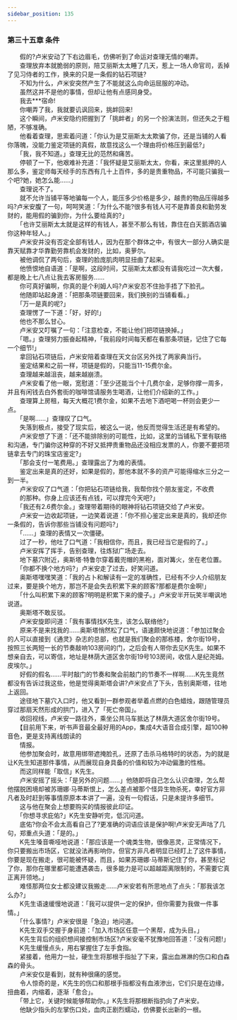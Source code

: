```yaml
---
sidebar_position: 135
---
```

### 第三十五章 条件  


　　假的?卢米安动了下右边眉毛，仿佛听到了命运对查理无情的嘲弄。  
　　查理放弃本就脆弱的原则，陪艾丽斯太太睡了几天，惹上一场人命官司，丢掉了见习侍者的工作，换来的只是一条假的钻石项链?  
　　不知为什么，卢米安突然产生了不能就这么向命运屈服的冲动。  
　　虽然这并不是他的事情，但却让他有点感同身受。  
　　我去***宿命!  
　　你嘲弄了我，我就要讥讽回来，挑衅回来!  
　　这个瞬间，卢米安隐约把握到了「挑衅者」的另一个扮演法则，但还失之于粗陋，不够准确。  
　　他看着查理，思索着问道：「你认为是艾丽斯太太欺骗了你，还是当铺的人看你落魄，没能力鉴定项链的真假，故意找这么一个理由将价格压到最低?」  
　　「我，我不知道。」查理无比的范然和痛苦。  
　　停顿了一下，他艰难补充道：「我怀疑是艾丽斯太太，你看，来这里抵押的人那么多，鉴定师每天经手的东西有几十上百件，多的是贵重物品，不可能只骗我一个吧?她，她怎么能……」  
　　查理说不了。  
　　就不允许当铺平等地骗每一个人，能压多少价格是多少，越贵的物品压得越多吗?卢米安腹了一句，呵呵笑道：「为什么不能?很多有钱人可不是靠善良和勤劳发财的，能用假的骗到你，为什么要给真的?」  
　　「也许艾丽斯太太就是这样的有钱人，甚至不那么有钱，靠住在白天鹅酒店骗你这种年轻人。」  
　　卢米安并没有否定全部有钱人，因为在那个群体之中，有很大一部分人确实是靠天赋靠才华靠勤劳靠机会发财的，比如，奥萝尔。  
　　被他调侃了两句后，查理的脸庞肌肉明显扭曲了起来。  
　　他愤恨地自语道：「是啊，这段时间，艾丽斯太太都没有请我吃过一次大餐，都是晚上七八点让我去客房服务……  
　　你可真好骗啊，你真的是个利姆人吗?卢米安忍不住抬手捂了下脸孔。  
　　他随即站起身道：「把那条项链要回来，我们换别的当铺看看。」  
　　「万一是真的呢?」  
　　查理愣了一下道：「好，好的!」  
　　他也不那么甘心。  
　　卢米安又叮嘱了一句：「注意检查，不能让他们把项链换掉。」  
　　「嗯。」查理努力振奋起精神，「我前段时间每天都在看那条项链，记住了它每一个细节!」  
　　拿回钻石项链后，卢米安陪着查理在天文台区另外找了两家典当行。  
　　鉴定结果和之前一样，项链是假的，只能当11-15费尔金。  
　　查理越来越沮丧，越来越崩溃。  
　　卢米安看了他一眼，宽慰道：「至少还能当个十几费尔金，足够你撑一周多，并且有闲钱去白外套街的咖啡馆请服务生喝酒，让他们介绍新的工作。」  
　　查理算上房租，每天大概花1费尔金，如果不去地下酒吧喝一杯则会更少一点。  
　　「是啊……」查理叹了口气。  
　　失落到极点，接受了现实后，被这么一说，他反而觉得生活还是有希望的。  
　　卢米安想了下道：「还不能排除别的可能性，比如，这里的当铺私下里有联络和沟通，专门骗你这种穿的不好又抵押贵重物品还没相应发票的人，你要不要把项链拿去专门的珠宝店鉴定?」  
　　「那会支付一笔费用。」查理露出了为难的表情。  
　　鉴定出来是真的还好，如果是假的，那他本就不多的资产可能得缩水三分之一到一半。  
　　卢米安叹了口气道：「你把钻石项链给我，我帮你找个朋友鉴定，不收费  
　　的那种。你身上应该还有点钱，可以撑完今天吧?」  
　　「我还有2.6费尔金。」查理带着期待的眼神将钻石项链交给了卢米安。  
　　卢米安一边收起项链，一边笑着说道：「你不担心鉴定出来是真的，我却还你一条假的，告诉你那些当铺没有问题吗?」  
　　「……」查理的表情又一次僵硬。  
　　过了一秒，他吐了口气道：「我相信你，而且，我已经当它是假的了。」  
　　卢米安挥了挥手，告别查理，往炼狱广场走去。  
　　地下墓穴附近，奥斯塔·特鲁尔穿着戴兜帽的黑袍，面对篝火，坐在老位置。  
　　「你都不换个地方吗?」卢米安走了过去，好笑问道。  
　　奥斯塔嘿嘿笑道：「我的占卜和解读有一定的准确性，已经有不少人介绍朋友过来，要是换个地方，那岂不是会失去积累下来的顾客?那都是费尔金啊!」  
　　「什么叫积累下来的顾客?明明是积累下来的傻子。」卢米安半开玩笑半嘲讽地说道。  
　　奥斯塔不敢反驳。  
　　卢米安旋即问道：「我有事情找K先生，该怎么联络他?」  
　　原来不是来找我的……奥斯塔悄然松了口气，语速颇快地说道：「参加过聚会的人可以直接到《通灵》杂志的总部，也就是我们聚会的那栋楼，舍尔街19号，按照三长两短一长的节奏敲响103房间的门，之后会有人带你去见K先生。如果不想亲自去，可以寄信，地址是林荫大道区舍尔街19号103房间，收信人是纪尧姆。皮埃尔。」  
　　好假的假名……平时敲门的节奏和聚会前敲门的节奏不一样啊……K先生竟然都没有告诉过我这些，他是觉得奥斯塔会讲?卢米安点了下头，告别奥斯塔，往地上返回。  
　　途径地下墓穴入口时，他又看到一群参观者举着点燃的白色蜡烛，跟随管理员穿过那扇天然形成的拱门，进入了「死亡帝国」。  
　　收回视线，卢米安一路往外，乘坐公共马车抵达了林荫大道区舍尔街19号。  
　　【目前用下来，听书声音最全最好用的App，集成4大语音合成引擎，超100种音色，更是支持离线朗读的  
　　情报。  
　　他参加聚会时，故意用绑带遮掩脸孔，还原了击杀马格特时的状态，为的就是让K先生知道那件事情，从而展现自身具备的价值和较为冲动偏激的性格。  
　　而这同样能「取信」K先生。  
　　卢米安摇了摇头：「是另外的问题……」他随即将自己怎么认识查理，怎么帮他摆脱困境却被苏珊娜·马蒂斯恨上，怎么差点被那个怪异生物杀死，幸好官方非凡者及时赶到等事情原原本本讲了一遍，没有一句假话，只是未提许多细节。  
　　这与他在聚会上想要购买的情报彼此印证。  
　　「你想寻求庇佑?」K先生安静听完，低沉问道。  
　　底佑?你会不会太高看自己了?更准确的词语应该是保护啊!卢米安无声咕了几句，郑重点头道：「是的。」  
　　K先生嗓音嘶哑地说道：「那应该是一个魂类生物，很像恶灵，正常情况下，你只要搬出市场区，它就没法再影响你，但官方非凡者明显已经盯上了这件事情，你要是现在搬走，很可能被怀疑，而且，如果苏珊娜·马蒂斯记住了你，甚至标记了你，那你在哪里都可能遭遇袭击，很多能力是可以超越距离限制的，不需要它真正离开领地。」  
　　难怪那两位女士都没建议我搬走……卢米安若有所思地点了点头：「那我该怎么办?」  
　　K先生语速缓慢地说道：「我可以提供一定的保护，但你需要为我做一件事情。」  
　　「什么事情?」卢米安很是「急迫」地问道。  
　　K先生双手交握于身前道：「加入市场区任意一个黑帮，成为头目。」  
　　K先生背后的组织想间接控制市场区?卢米安毫不犹豫地回答道：「没有问题!」  
　　K先生缓慢点头，用右掌握住了左手食指。  
　　紧接着，他用力一扯，硬生生将那根手指扯了下来，露出血淋淋的伤口和白森森的骨头。  
　　卢米安仅是看到，就有种很痛的感觉。  
　　令人惊奇的是，K先生的伤口和那根手指都没有血液渗出，它们只是在边缘，扭曲着，内缩着，逐渐「愈合」。  
　　「带上它，关键时候能够帮助你。」K先生将那根断指扔向了卢米安。  
　　他缺少指头的左掌伤口处，血肉正剧烈蠕动，仿佛要长出新的一根。  
